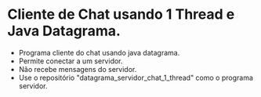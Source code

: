 # Cliente de Chat usando 1 Thread e Java Datagrama.

- Programa cliente do chat usando java datagrama.
- Permite conectar a um servidor.
- Não recebe mensagens do servidor.
- Use o repositório "datagrama_servidor_chat_1_thread" como o programa servidor.